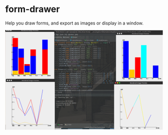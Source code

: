 # form-drawer

Help you draw forms, and export as images or display in a window.

![](art/usage.png)
